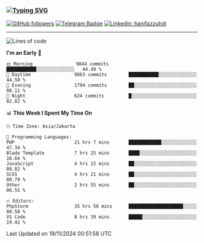 ### [![Typing SVG](https://readme-typing-svg.herokuapp.com?font=lato&size=22&lines=Hi+There+👋)](https://git.io/typing-svg) 

[![GitHub followers](https://img.shields.io/github/followers/hanifazzuhdi?label=Follow&style=social)](https://github.com/hanifazzuhdi/?tab=follow) 
[![Telegram Badge](https://img.shields.io/badge/-hanif0198-blue?style=social&logo=telegram&link=https://www.t.me/hanif0198/)](https://www.t.me/hanif0198/) 
[![Linkedin: hanifazzuhdi](https://img.shields.io/badge/-hanifazzuhdi-blue?style=flat-square&logo=Linkedin&logoColor=white&link=https://www.linkedin.com/in/hanif-az-zuhdi-69688019b/)](https://www.linkedin.com/in/hanif-az-zuhdi-69688019b/) 

<hr/>

<!--START_SECTION:waka-->
![Lines of code](https://img.shields.io/badge/From%20Hello%20World%20I%27ve%20Written-73.9%20million%20lines%20of%20code-blue)

**I'm an Early 🐤** 

```text
🌞 Morning                9844 commits        ███████████░░░░░░░░░░░░░░   44.49 % 
🌆 Daytime                9863 commits        ███████████░░░░░░░░░░░░░░   44.58 % 
🌃 Evening                1794 commits        ██░░░░░░░░░░░░░░░░░░░░░░░   08.11 % 
🌙 Night                  624 commits         █░░░░░░░░░░░░░░░░░░░░░░░░   02.82 % 
```


📊 **This Week I Spent My Time On** 

```text
🕑︎ Time Zone: Asia/Jakarta

💬 Programming Languages: 
PHP                      21 hrs 7 mins       ████████████░░░░░░░░░░░░░   47.34 % 
Blade Template           7 hrs 25 mins       ████░░░░░░░░░░░░░░░░░░░░░   16.64 % 
JavaScript               4 hrs 22 mins       ██░░░░░░░░░░░░░░░░░░░░░░░   09.82 % 
SCSS                     4 hrs 21 mins       ██░░░░░░░░░░░░░░░░░░░░░░░   09.79 % 
Other                    2 hrs 55 mins       ██░░░░░░░░░░░░░░░░░░░░░░░   06.55 % 

🔥 Editors: 
PhpStorm                 35 hrs 56 mins      ████████████████████░░░░░   80.58 % 
VS Code                  8 hrs 39 mins       █████░░░░░░░░░░░░░░░░░░░░   19.42 % 
```


 Last Updated on 19/11/2024 00:51:58 UTC
<!--END_SECTION:waka-->
